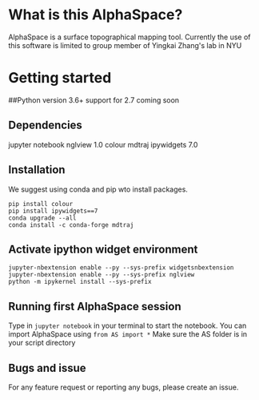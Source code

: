 # What is this AlphaSpace?
AlphaSpace is a surface topographical mapping tool.
Currently the use of this software is limited to group member of Yingkai Zhang's lab in NYU

# Getting started
##Python version
3.6+
support for 2.7 coming soon

## Dependencies
jupyter notebook
nglview 1.0
colour
mdtraj
ipywidgets 7.0

## Installation

We suggest using conda and pip wto install packages.

```pip install nglview==1.0.b2
pip install colour
pip install ipywidgets==7
conda upgrade --all
conda install -c conda-forge mdtraj
```

## Activate ipython widget environment

```
jupyter-nbextension enable --py --sys-prefix widgetsnbextension
jupyter-nbextension enable --py --sys-prefix nglview
python -m ipykernel install --sys-prefix
```

## Running first AlphaSpace session

Type in `jupyter notebook` in your terminal to start the notebook.
You can import AlphaSpace using `from AS import *`
Make sure the AS folder is in your script directory

## Bugs and issue

For any feature request or reporting any bugs, please create an issue.